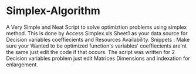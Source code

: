 # Simplex-Algorithm
A Very Simple and Neat Script to solve optimiztion problems using simplex method.
This is done by Access Simplex.xls Sheet1 as your data source for Decision variables coeffiecients and Resources Availability.
Snippets :
          Make sure your Wanted to be optimized function's variables' coeffiecients are'nt the same just edit the code if that occurs.
          The script was written for 2 Decision variables problem just edit Matrices Dimensions and indexation for enlargement.
